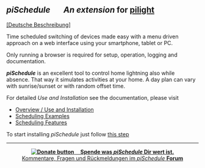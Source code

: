 ## *piSchedule*   &nbsp;&nbsp;&nbsp;&nbsp;&nbsp; *An extension* for __[pilight](http://www.pilight.org/)__

<base href="https://neandr.github.io/piSchedule/" >

<a href="de.README.md">[Deutsche Beschreibung]</a></small></h2>

Time scheduled switching of devices made easy with a menu driven approach on a web interface using your smartphone, tablet or PC. 

Only running a browser is required for setup, operation, logging and documentation. 

***piSchedule*** is an excellent tool to control home lightning also while absence. That way it simulates activities at your home. A day plan can vary with sunrise/sunset or with random offset time.


For detailed *Use and Installation* see the documentation, please visit     

 * [Overview / Use and Installation](https://neandr.github.io/piSchedule/en.overview75.html)
 * [Scheduling Examples](https://neandr.github.io/piSchedule/en.examples.html)
 * [Scheduling Features](https://neandr.github.io/piSchedule/en.scheduleFeatures.html)

To start installing *piSchedule* just follow [this step](https://neandr.github.io/piSchedule/en.schedule7Setup.html)
<br/>
<hr>
<p align="center" id="donationDE" style="display:block">
<b><a href='https://www.paypal.com/cgi-bin/webscr?cmd=_s-xclick&amp;hosted_button_id=N3HLSJP5CVLSS' 
title='Danke für ihre Spende an piScheduler und die Benutzung von Paypal'> 
<img alt='Donate button' src='https://dl.dropboxusercontent.com/u/35444930/piSchedule7/pict/Donate-40g.png' />
&nbsp; &nbsp; Spende was <i>piSchedule</i> Dir wert ist.</a></b>
<br>
<a href="https://groups.google.com/forum/#!forum/piSchedule7">Kommentare, Fragen und Rückmeldungen im <i>piSchedule</i>  <strong>Forum</strong></a>
</p>

